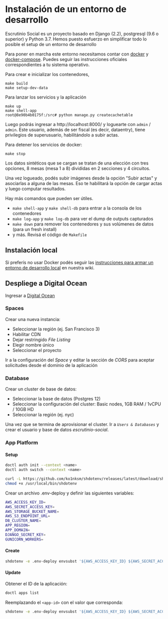 # Instalación de un entorno de desarrollo

Escrutinio Social es un proyecto basado en Django (2.2), postgresql (9.6 o superior) y Python 3.7.
Hemos puesto esfuerzo en simplificar todo lo posible el setup de un entorno de desarrollo

Para poner en marcha este entorno necesitamos contar con [docker](https://docs.docker.com/engine/installation/) y [docker-compose](https://docs.docker.com/compose/install/). Puedes seguir las instrucciones oficiales correspondientes a tu sistema operativo.

Para crear e inicializar los contenedores,

```
make build
make setup-dev-data
```

Para lanzar los servicios y la aplicación

```
make up
make shell-app
root@8e90b4b0175f:/src# python manage.py createcachetable
```

Luego podrás ingresar a http://localhost:8000/ y loguearte con `admin` / `admin`. Este usuario, además de ser fiscal (es decir, dataentry), tiene privilegios de superusuario, habilitándolo a subir actas.

Para detener los servicios de docker:

```
make stop
```

Los datos sintéticos que se cargan se tratan de una elección con tres opciones, 8 mesas (mesa 1 a 8) divididas en 2 secciones y 4 circuitos.

Una vez logueado, podés subir imágenes desde la opción "Subir actas" y asociarlas a alguna de las mesas. Eso te habilitará la opción de cargar actas y luego computar resultados.

Hay más comandos que pueden ser útiles.

- `make shell-app` y `make shell-db` para entrar a la consola de los contenedores
- `make log-app` y `make log-db` para ver el dump de outputs capturados
- `make down` para remover los contenedores y sus volúmenes de datos (para un fresh install)
- y más. Revisá el código de `Makefile`

## Instalación local

Si preferís no usar Docker podés seguir las [instrucciones para armar un entorno de desarrollo local](https://github.com/OpenDataCordoba/escrutinio-social/wiki/Instalaci%C3%B3n-de-un-entorno-de-desarrollo-local) en nuestra wiki.

## Despliege a Digital Ocean

Ingresar a [Digital Ocean](https://cloud.digitalocean.com/)

### Spaces

Crear una nueva instancia:

- Seleccionar la región (ej. San Francisco 3)
- Habilitar CDN
- Dejar restringido _File Listing_
- Elegir nombre único
- Seleccionar el proyecto

Ir a la configuración del _Space_ y editar la sección de _CORS_ para aceptar solicitudes desde el dominio de la aplicación

### Database

Crear un cluster de base de datos:

- Seleccionar la base de datos (Postgres 12)
- Seleccionar la configuración del cluster: Basic nodes, 1GB RAM / 1vCPU / 10GB HD
- Seleccionar la región (ej. nyc)

Una vez que se termina de aprovisionar el cluster. Ir a _`Users & Databases`_ y crear el usuario y base de datos _escrutinio-social_.

### App Platform

#### Setup

```bash
doctl auth init --context <name>
doctl auth switch --context <name>

curl -L https://github.com/ko1nksm/shdotenv/releases/latest/download/shdotenv --output /usr/local/bin/shdotenv
chmod +x /usr/local/bin/shdotenv
```

Crear un archivo .env-deploy y definir las siguientes variables:

```bash
AWS_ACCESS_KEY_ID=
AWS_SECRET_ACCESS_KEY=
AWS_STORAGE_BUCKET_NAME=
AWS_S3_ENDPOINT_URL=
DB_CLUSTER_NAME=
APP_REGION=
APP_DOMAIN=
DJANGO_SECRET_KEY=
GUNICORN_WORKERS=
```

#### Create

```bash
shdotenv -e .env-deploy envsubst '${AWS_ACCESS_KEY_ID} ${AWS_SECRET_ACCESS_KEY} ${AWS_STORAGE_BUCKET_NAME} ${AWS_S3_ENDPOINT_URL} ${DB_CLUSTER_NAME} ${APP_REGION} ${APP_DOMAIN} ${DJANGO_SECRET_KEY} ${GUNICORN_WORKERS}' <ci/do_templates/app-platform.yaml.tpl | doctl apps create --spec -
```

#### Update

Obtener el ID de la aplicación:

```bash
doctl apps list
```

Reemplazando el `<app-id>` con el valor que corresponda:

```bash
shdotenv -e .env-deploy envsubst '${AWS_ACCESS_KEY_ID} ${AWS_SECRET_ACCESS_KEY} ${AWS_STORAGE_BUCKET_NAME} ${AWS_S3_ENDPOINT_URL} ${DB_CLUSTER_NAME} ${APP_REGION} ${APP_DOMAIN} ${DJANGO_SECRET_KEY} ${GUNICORN_WORKERS}' <ci/do_templates/app-platform.yaml.tpl | doctl apps update <app-id> --spec -
```
